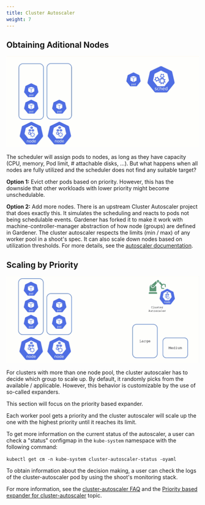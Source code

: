 ```yaml
---
title: Cluster Autoscaler
weight: 7
---
```


## Obtaining Aditional Nodes

![](./images/additional-nodes.gif)

The scheduler will assign pods to nodes, as long as they have capacity (CPU, memory, Pod limit, # attachable disks, ...). But what happens when all nodes are fully utilized and the scheduler does not find any suitable target?

**Option 1:** Evict other pods based on priority. However, this has the downside that other workloads with lower priority might become unschedulable.

**Option 2:** Add more nodes. There is an upstream Cluster Autoscaler project that does exactly this. It simulates the scheduling and reacts to pods not being schedulable events. Gardener has forked it to make it work with machine-controller-manager abstraction of how node (groups) are defined in Gardener. 
The cluster autoscaler respects the limits (min / max) of any worker pool in a shoot's spec. It can also scale down nodes based on utilization thresholds. For more details, see the [autoscaler documentation](https://github.com/gardener/autoscaler/blob/machine-controller-manager-provider/cluster-autoscaler/FAQ.md). 

## Scaling by Priority

![](./images/priority-scaling.gif)

For clusters with more than one  node pool, the cluster autoscaler has to decide which group to scale up. By default, it randomly picks from the available / applicable. However, this behavior is customizable by the use of so-called expanders.

This section will focus on the priority based expander.

Each worker pool gets a priority and the cluster autoscaler will scale up the one with the highest priority until it reaches its limit.

To get more information on the current status of the autoscaler, a user can check a "status" configmap in the `kube-system` namespace with the following command:

`kubectl get cm -n kube-system cluster-autoscaler-status -oyaml`

To obtain information about the decision making, a user can check the logs of the cluster-autoscaler pod by using the shoot's monitoring stack.

For more information, see the [cluster-autoscaler FAQ](https://github.com/gardener/autoscaler/blob/machine-controller-manager-provider/cluster-autoscaler/FAQ.md#what-are-expanders) and the [Priority based expander for cluster-autoscaler](https://github.com/gardener/autoscaler/blob/machine-controller-manager-provider/cluster-autoscaler/expander/priority/readme.md) topic.